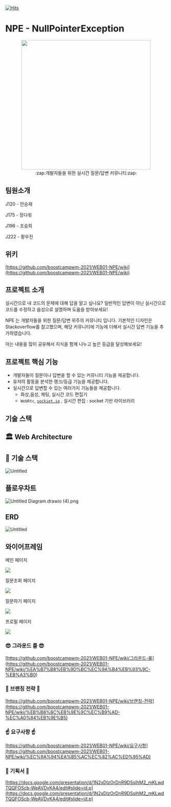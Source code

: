 [![Hits](https://hits.seeyoufarm.com/api/count/incr/badge.svg?url=https%3A%2F%2Fgithub.com%2Fboostcampwm-2021%2FWEB01-NPE&count_bg=%23F48024&title_bg=%23222426&icon=&icon_color=%23BCBBBB&title=visits&edge_flat=false)](https://hits.seeyoufarm.com)

# NPE - NullPointerException

<div align="center">
  <img src="https://user-images.githubusercontent.com/67536413/139211898-eb2576e7-e209-4e88-99d0-6649f6a0fef3.png" style="width:404px"/>
  <div>:zap:개발자들을 위한 실시간 질문/답변 커뮤니티:zap:</div>
</div>

## 팀원소개

J120 - 안승재

J175 - 장다윗

J196 - 조승희

J222 - 황우진

## 위키

[https://github.com/boostcampwm-2021/WEB01-NPE/wiki](https://github.com/boostcampwm-2021/WEB01-NPE/wiki)

## 프로젝트 소개

실시간으로 내 코드의 문제에 대해 답을 알고 싶나요? 일반적인 답변이 아닌 실시간으로 코드를 수정하고 음성으로 설명하며 도움을 받아보세요! 

NPE 는 개발자들을 위한 질문/답변 위주의 커뮤니티 입니다. 기본적인 디자인은 Stackoverflow를 참고했으며, 해당 커뮤니티에 기능에 더해서 실시간 답변 기능을 추가하였습니다.

아는 내용을 많이 공유해서 지식을 함께 나누고 높은 등급을 달성해보세요!

## 프로젝트 핵심 기능

- 개발자들이 질문이나 답변을 할 수 있는 커뮤니티 기능을 제공합니다.
- 유저의 활동을 분석한 랭크/등급 기능을 제공합니다.
- 실시간으로 답변할 수 있는 여러가지 기능들을 제공합니다.
    - 화상,음성, 채팅, 실시간 코드 편집기
    - `WebRtc`, [`sockiet.io`](http://sockiet.io) , 실시간 편집 : socket 기반 라이브러리

## 기술 스택

## **🏛 Web Architecture**

## **🚩 기술 스택**

![Untitled](https://s3.us-west-2.amazonaws.com/secure.notion-static.com/f5109795-595f-4339-ab4d-0cf354de56a4/Untitled.png?X-Amz-Algorithm=AWS4-HMAC-SHA256&X-Amz-Credential=AKIAT73L2G45O3KS52Y5%2F20211028%2Fus-west-2%2Fs3%2Faws4_request&X-Amz-Date=20211028T070620Z&X-Amz-Expires=86400&X-Amz-Signature=3710f8c63d4fae0c3c3af61f8e33b043bee6c709d09ceaecc874814fe3e80bab&X-Amz-SignedHeaders=host&response-content-disposition=filename%20%3D%22Untitled.png%22)

## 플로우차트

![Untitled Diagram.drawio (4).png](https://s3.us-west-2.amazonaws.com/secure.notion-static.com/2bbdffd7-a037-4691-b652-1f8d4c4af176/Untitled_Diagram.drawio_%285%29.png?X-Amz-Algorithm=AWS4-HMAC-SHA256&X-Amz-Credential=AKIAT73L2G45O3KS52Y5%2F20211028%2Fus-west-2%2Fs3%2Faws4_request&X-Amz-Date=20211028T070830Z&X-Amz-Expires=86400&X-Amz-Signature=f2674585deefd8c404c6bba76337aaacaddeb845639be2a5f01666bf2a99d08a&X-Amz-SignedHeaders=host&response-content-disposition=filename%20%3D%22Untitled%2520Diagram.drawio%2520%285%29.png%22)

## ERD

![Untitled](https://s3.us-west-2.amazonaws.com/secure.notion-static.com/33d63296-3e31-4992-a94c-1c95b4d346ac/Untitled.png?X-Amz-Algorithm=AWS4-HMAC-SHA256&X-Amz-Credential=AKIAT73L2G45O3KS52Y5%2F20211028%2Fus-west-2%2Fs3%2Faws4_request&X-Amz-Date=20211028T070705Z&X-Amz-Expires=86400&X-Amz-Signature=8ad9fdea6c723b366790a2e5aa2cfa6b3bcb761564be678d029f36d48de7c7c9&X-Amz-SignedHeaders=host&response-content-disposition=filename%20%3D%22Untitled.png%22)

## 와이어프레임

메인 페이지

![](https://user-images.githubusercontent.com/67536413/139359557-7f87cffc-9399-468d-b5f4-6dc94caf78ea.png)

질문조회 페이지

![](https://user-images.githubusercontent.com/67536413/139359552-47224203-2f76-44ce-bb46-759bfc9b490c.png)

질문하기 페이지

![](https://user-images.githubusercontent.com/67536413/139359556-452c4c0f-50cc-407d-8f56-54f020b6583e.png)

프로필 페이지

![](https://user-images.githubusercontent.com/67536413/139359547-6dfc1fbe-42e0-4885-b1a0-5000cc79b883.png)

### 😎 그라운드 룰 😎

[https://github.com/boostcampwm-2021/WEB01-NPE/wiki/그라운드-룰](https://github.com/boostcampwm-2021/WEB01-NPE/wiki/%EA%B7%B8%EB%9D%BC%EC%9A%B4%EB%93%9C-%EB%A3%B0)

### 🎋 브랜칭 전략 🎋

[https://github.com/boostcampwm-2021/WEB01-NPE/wiki/브랜칭-전략](https://github.com/boostcampwm-2021/WEB01-NPE/wiki/%EB%B8%8C%EB%9E%9C%EC%B9%AD-%EC%A0%84%EB%9E%B5)

### ☝️ 요구사항 ☝️

[https://github.com/boostcampwm-2021/WEB01-NPE/wiki/요구사항](https://github.com/boostcampwm-2021/WEB01-NPE/wiki/%EC%9A%94%EA%B5%AC%EC%82%AC%ED%95%AD)

### 📄 기획서 📄

[https://docs.google.com/presentation/d/1N2xDlzOrDnR9DSsIhM2_mKLwdTQQFOScb-WeAVDvKA4/edit#slide=id.p](https://docs.google.com/presentation/d/1N2xDlzOrDnR9DSsIhM2_mKLwdTQQFOScb-WeAVDvKA4/edit#slide=id.p)
